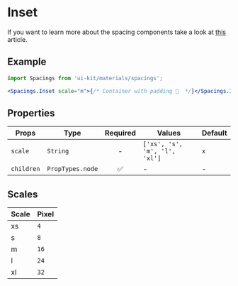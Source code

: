 # Inset

If you want to learn more about the spacing components take a look at
[this](https://medium.com/eightshapes-llc/space-in-design-systems-188bcbae0d62)
article.

## Example

```jsx
import Spacings from 'ui-kit/materials/spacings';

<Spacings.Inset scale="m">{/* Container with padding 🎉  */}</Spacings.Inset>;
```

## Properties

| Props      | Type             | Required | Values                        | Default |
| ---------- | ---------------- | :------: | ----------------------------- | ------- |
| `scale`    | `String`         |    -     | `['xs', 's', 'm', 'l', 'xl']` | `x`     |
| `children` | `PropTypes.node` |    ✅    | -                             | -       |

## Scales

| Scale | Pixel |
| :---- | :---- |
| xs    | `4`   |
| s     | `8`   |
| m     | `16`  |
| l     | `24`  |
| xl    | `32`  |
